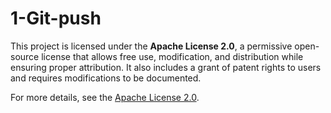 # 1-Git-push

This project is licensed under the **Apache License 2.0**, a permissive open-source license that allows free use, modification, and distribution while ensuring proper attribution. It also includes a grant of patent rights to users and requires modifications to be documented.

For more details, see the [Apache License 2.0](https://www.apache.org/licenses/LICENSE-2.0).
